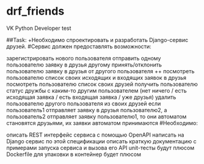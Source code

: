 # drf_friends

VK Python Developer test

##Task: +Необходимо спроектировать и разработать Django-сервис друзей. #Сервис должен предоставлять возможности:

зарегистрировать нового пользователя
отправить одному пользователю заявку в друзья другому
принять/отклонить пользователю заявку в друзья от другого пользователя ++ посмотреть пользователю список своих исходящих и входящих заявок в друзья
посмотреть пользователю список своих друзей
получить пользователю статус дружбы с каким-то другим пользователем (нет ничего / есть исходящая заявка / есть входящая заявка / уже друзья)
удалить пользователю другого пользователя из своих друзей
если пользователь1 отправляет заявку в друзья пользователю2, а пользователь2 отправляет заявку пользователю1, то они автоматом становятся друзьями, их заявки автоматом принимаются
#Необходимо:

описать REST интерфейс сервиса с помощью OpenAPI
написать на Django сервис по этой спецификации
описать краткую документацию с примерами запуска сервиса и вызова его API
unit-тесты будут плюсом
Dockerfile для упаковки в контейнер будет плюсом
